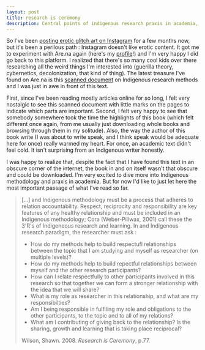 ```yaml
---
layout: post
title: research is ceremony
description: Central points of indigenous research praxis in academia, a framework to decolonize the production of knowledge, 
---
```


So I've been [posting erotic glitch art on Instagram](https://www.instagram.com/_theglitchwitch_/) for a few months now, but it's been a perilous path : Instagram doesn't like erotic content. It got me to experiment with Are.na again (here's my [profile](https://www.are.na/ari-b)!) and I'm very happy I did go back to this platform. I realized that there's so many cool kids over there researching all the weird things I'm interested into (guerilla theory, cybernetics, decolonization, that kind of thing). The latest treasure I've found on Are.na is this [scanned document](https://www.are.na/block/8391892) on Indigenous research methods and I was just in awe in front of this text.

First, since I've been reading mostly articles online for so long, I felt very nostalgic to see this scanned document with little marks on the pages to indicate which parts are important. Second, I felt very happy to see that somebody somewhere took the time the highlights of this book (which felt different once again, from me usually just downloading whole books and browsing through them in my solitude). Also, the way the author of this book write (I was about to write speak, and I think speak would be adequate here for once) really warmed my heart. For once, an academic text didn't feel cold. It isn't surprising from an Indigenous writer honestly. 

I was happy to realize that, despite the fact that I have found this text in an obscure corner of the internet, the book in and on itself wasn't that obscure and could be downloaded. I'm very excited to dive more into Indigenous methodology and praxis in academia. But for now I'd like to just let here the most important passage of what I've read so far.

>[...] and Indigenous methodology must be a process that adheres to relation accountability. Respect, reciprocity and responsibility are key features of any healthy relationship and must be included in an Indigenous methodology; Cora (Weber-Pillwax, 2001) call these the 3'R's of Indigeneous research and learning. In and Indigenous research paradigm, the researcher must ask :
>
> - How do my methods help to build respectufl relationships between the topic that I am studying and myself as researcher (on multiple levels)?
> - How do my methods help to build repectful relationships between myself and the other research participants?
> - How can I relate respectfully to other participants involved in this research so that together we can form a stronger relationship with the idea that we will share?
> - What is my role as researcher in  this relationship, and what are my responsibilties?
> - Am I being responsible in fulfiling my role and obligations to the other participants, to the topic and to all of my relations?
> - What am I contributing of giving back to the relationship? Is the sharing, growth and learning that is taking place reciprocal?
> 
> Wilson, Shawn. 2008. *Research is Ceremony*, p.77. 
